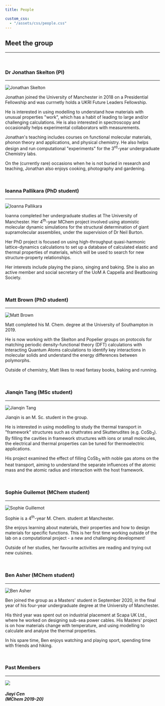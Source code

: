 ```yaml
---
title: People

custom_css:
  - "/assets/css/people.css"
---
```


## Meet the group
----------

<br>

### Dr Jonathan Skelton (PI)
-----------

<div class="bio verbose">
  <img src="/assets/images/People-JonathanSkelton.jpg" alt="Jonathan Skelton" class="headshot">
  <span>
    <p>Jonathan joined the University of Manchester in 2018 on a Presidential Fellowship and was currnetly holds a UKRI Future Leaders Fellowship.</p>
    <p>
      He is interested in using modelling to understand how materials with unusual properties "work", which has a habit of leading to large and/or challenging calculations.
      He is also interested in spectroscopy and occasionally helps experimental collaborators with measurements.
    </p>
    <p>
      Jonathan's teaching includes courses on functional molecular materials, phonon theory and applications, and physical chemistry.
      He also helps design and run computational "experiments" for the 3<sup>rd</sup>-year undergraduate Chemistry labs.
    </p>  
    <p>On the (currently rare) occasions when he is not buried in research and teaching, Jonathan also enjoys cooking, photography and gardening.</p>
  </span>
</div>

<br style="clear: both;">

### Ioanna Pallikara (PhD student)
----------

<div class="bio">
  <img src="/assets/images/People-IoannaPallikara.jpg" alt="Ioanna Pallikara" class="headshot">
  <span>
    <p>
      Ioanna completed her undergraduate studies at The University of Manchester.
      Her 4<sup>th</sup>-year MChem project involved using atomistic molecular dynamic simulations for the structural determination of giant supramolecular assemblies, under the supervision of Dr Neil Burton. 
    </p>
    <p>Her PhD project is focused on using high-throughput quasi-harmonic lattice-dynamics calculations to set up a database of calculated elastic and thermal properties of materials, which will be used to search for new structure-property relationships.</p>
    <p>
      Her interests include playing the piano, singing and baking.
      She is also an active member and social secretary of the UoM A Cappella and Beatboxing Society.
    </p>
  </span>
</div>

<br style="clear: both;">

### Matt Brown (PhD student)
----------

<div class="bio">
  <img src="/assets/images/People-MattBrown.jpg" alt="Matt Brown" class="headshot">
  <span>
    <p>Matt completed his M. Chem. degree at the University of Southampton in 2019.</p>
    <p>He is now working with the Skelton and Popelier groups on protocols for matching periodic density-functional theory (DFT) calculations with Interacting Quantum Atoms calculations to identify key interactions in molecular solids and understand the energy differences between polymorphs.</p>
    <p>Outside of chemistry, Matt likes to read fantasy books, baking and running.</p>
  </span>
</div>

<br style="clear: both;">

### Jianqin Tang (MSc student)
----------

<div class="bio">
  <img src="/assets/images/People-JianqinTang.jpg" alt="Jianqin Tang" class="headshot">
  <span>
    <p>Jianqin is an M. Sc. student in the group.</p>
    <p>
      He is interested in using modelling to study the thermal transport in "framework" structures such as chathrates and Skutterudites (e.g. CoSb<sub>3</sub>).
      By filling the cavities in framework structures with ions or small molecules, the electrical and thermal properties can be tuned for thermoelectric applications.
    </p>
    <p>His project examined the effect of filling CoSb<sub>3</sub> with noble gas atoms on the heat transport, aiming to understand the separate influences of the atomic mass and the atomic radius and interaction with the host framework.</p>
  </span>
</div>

<br style="clear: both;">

### Sophie Guilemot (MChem student)
----------

<div class="bio">
  <img src="/assets/images/People-SophieGuillemot.jpg" alt="Sophie Guillemot" class="headshot">
  <span>
    <p>Sophie is a 4<sup>th</sup>-year M. Chem. student at Manchester.</p>
    <p>
      She enjoys learning about materials, their properties and how to design materials for specific functions.
      This is her first time working outside of the lab on a computational project - a new and challenging development!
    </p>
    <p>Outside of her studies, her favourite activities are reading and trying out new cuisines.</p>
  </span>
</div>

<br style="clear: both;">

### Ben Asher (MChem student)
----------

<div class="bio">
  <img src="/assets/images/People-BenAsher.jpg" alt="Ben Asher" class="headshot">
  <span>
    <p>Ben joined the group as a Masters' student in September 2020, in the final year of his four-year undergraduate degree at the University of Manchester.</p>
    <p>
      His third year was spent out on industrial placement at Scapa UK Ltd., where he worked on designing sub-sea power cables.
      His Masters' project is on how materials change with temperature, and using modelling to calculate and analyse the thermal properties.
    </p>
    <p>In his spare time, Ben enjoys watching and playing sport, spending time with friends and hiking.</p>
  </span>
</div>

<br style="clear: both;">

### Past Members
----------

<div class="past_container">
  <div class="past_item">
    <img src="/assets/images/People-JiayiCen.jpg" class="headshot">
    <h5>Jiayi Cen<br>(MChem 2019-20)</h5>
  </div>
</div>

<br>

